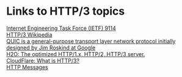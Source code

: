 <div>
    <h1>
        Links to HTTP/3 topics
    </h1>
    </div>
        <a href="https://datatracker.ietf.org/doc/html/rfc9114">Internet Engineering Task Force (IETF) 9114</a>
    </div>
    <div>
        <a href="https://en.wikipedia.org/wiki/HTTP/3">HTTP/3 Wikipedia</a>
    </div>
    <div>
        <a href="https://en.wikipedia.org/wiki/QUIC">QUIC is a general-purpose transport layer network protocol initially designed by Jim Roskind at Google</a>
    </div>
    <div>
        <a href="https://h2o.examp1e.net/configure/http3_directives.html">H2O: The optimized HTTP/1.x, HTTP/2, HTTP/3 server.</a>
    </div>
    <div>
        <a href="https://www.cloudflare.com/learning/performance/what-is-http3/">CloudFlare: What is HTTP/3?</a>
    </div>
    <div>
        <a href="https://developer.mozilla.org/en-US/docs/Web/HTTP/Messages">HTTP Messages</a>
    </div>
</div>
